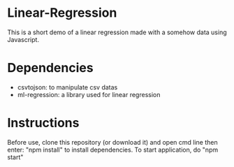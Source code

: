 # Linear-Regression
This is a short demo of a linear regression made with a somehow data using Javascript.

# Dependencies
- csvtojson: to manipulate csv datas
- ml-regression: a library used for linear regression 

# Instructions
Before use, clone this repository (or download it) and open cmd line then enter: "npm install" to install dependencies.
To start application, do "npm start"